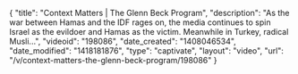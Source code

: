 {
    "title": "Context Matters | The Glenn Beck Program",
    "description": "As the war between Hamas and the IDF rages on, the media continues to spin Israel as the evildoer and Hamas as the victim. Meanwhile in Turkey, radical Musli...",
    "videoid": "198086",
    "date_created": "1408046534",
    "date_modified": "1418181876",
    "type": "captivate",
    "layout": "video",
    "url": "\/v\/context-matters-the-glenn-beck-program\/198086"
}